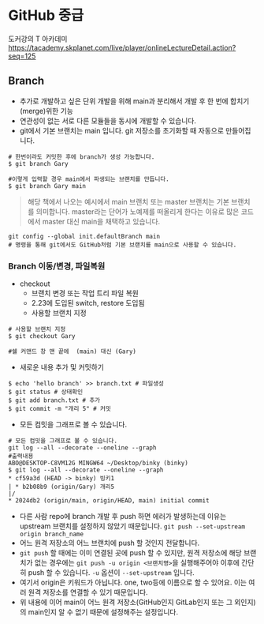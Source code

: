 # GitHub 중급

도커강의
T 아카데미
https://tacademy.skplanet.com/live/player/onlineLectureDetail.action?seq=125


## Branch

- 추가로 개발하고 싶은 단위 개발을 위해 main과 분리해서 개발 후 한 번에 합치기(merge)위한 기능
- 연관성이 없는 서로 다른 모듈들을 동시에 개발할 수 있습니다.
- git에서 기본 브랜치는 main 입니다. git 저장소를 초기화할 때 자동으로 만들어집니다.

```shell
# 한번이라도 커밋한 후에 branch가 생성 가능합니다.
$ git branch Gary 

#이렇게 입력할 경우 main에서 파생되는 브랜치를 만듭니다.
$ git branch Gary main 
```

> 해당 책에서 나오는 예시에서 main 브랜치 또는 master 브랜치는 기본 브랜치를 의미합니다. master라는 단어가 노예제를 떠올리게 한다는 이유로 많은 코드에서 master 대신 main을 채택하고 있습니다.

```shell
git config --global init.defaultBranch main 
# 명령을 통해 git에서도 GitHub처럼 기본 브랜치를 main으로 사용할 수 있습니다.
```



### Branch 이동/변경, 파일복원

- checkout
    - 브랜치 변경 또는 작업 트리 파일 복원
    - 2.23에 도입된 switch, restore 도입됨
    - 사용할 브랜치 지정

```shell
# 사용할 브랜치 지정
$ git checkout Gary

#쉘 커맨드 창 맨 끝에  (main) 대신 (Gary)
```

- 새로운 내용 추가 및 커밋하기
```shell
$ echo 'hello branch' >> branch.txt # 파일생성
$ git status # 상태확인
$ git add branch.txt # 추가
$ git commit -m "개리 5" # 커밋
```


- 모든 컴밋을 그래프로 볼 수 있습니다.

```shell
# 모든 컴밋을 그래프로 볼 수 있습니다.
git log --all --decorate --oneline --graph
#출력내용
ABO@DESKTOP-C8VM12G MINGW64 ~/Desktop/binky (binky)
$ git log --all --decorate --oneline --graph
* cf59a3d (HEAD -> binky) 빙키1
| * b2b08b9 (origin/Gary) 개리5
|/
* 2024db2 (origin/main, origin/HEAD, main) initial commit
```


- 다른 사람 repo에 branch 개발 후 push 하면 에러가 발생하는데 이유는 upstream 브랜치를 설정하지 않았기 때문입니다.
`git push --set-upstream origin branch_name`
- 어느 원격 저장소의 어느 브랜치에 push 할 것인지 전달합니다.
- `git push` 할 때에는 이미 연결된 곳에 push 할 수 있지만, 원격 저장소에 해당 브랜치가 없는 경우에는 `git push -u origin <브랜치명>`을 실행해주어야 이후에 간단히 push 할 수 있습니다. `-u` 옵션이 `--set-upstream` 입니다.
- 여기서 origin은 키워드가 아닙니다. one, two등에 이름으로 할 수 있어요. 이는 여러 원격 저장소를 연결할 수 있기 때문입니다.
- 위 내용에 이어 main이 어느 원격 저장소(GitHub인지 GitLab인지 또는 그 외인지)의 main인지 알 수 없기 때문에 설정해주는 설정입니다.